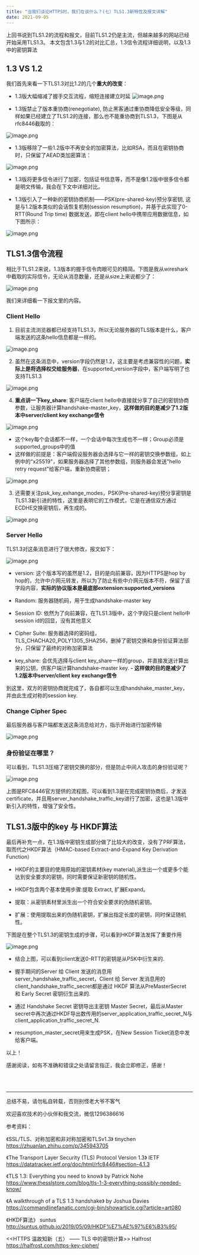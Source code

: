 ```yaml
---
title: "当我们谈论HTTPS时，我们在谈什么？(七）TLS1.3新特性及报文详解"
date: 2021-09-05
---
```



上回书说到TLS1.2的流程和报文，目前TLS1.2仍是主流，但越来越多的网站已经开始采用TLS1.3。
本文包含1.3与1.2的对比汇总，1.3信令流程详细说明，以及1.3中的密钥算法

## 1.3 VS 1.2

我们首先来看一下TLS1.3对比1.2的几个**重大的改变**：

- 1.3版大幅缩减了握手交互流程，缩短连接建立时延
![image.png](https://p6-juejin.byteimg.com/tos-cn-i-k3u1fbpfcp/5049c6e00d014db7853d9e61a6e27528~tplv-k3u1fbpfcp-watermark.image)

- 1.3版禁止了版本重协商(renegotiate), 防止黑客通过重协商降低安全等级，同样如果已经建立了TLS1.2的连接，那么也不能重协商到TLS1.3，下图是从rfc8446截取的：

![image.png](https://p9-juejin.byteimg.com/tos-cn-i-k3u1fbpfcp/62c2b9d5fe764a08a56e620307228466~tplv-k3u1fbpfcp-watermark.image)

- 1.3版移除了一些1.2版中不再安全的加密算法，比如RSA，而且在密钥协商时，只保留了AEAD类加密算法：

![image.png](https://p1-juejin.byteimg.com/tos-cn-i-k3u1fbpfcp/e110479f44e14310b9d6d098e8a145d3~tplv-k3u1fbpfcp-watermark.image)

- 1.3版将更多信令进行了加密，包括证书信息等，而不是像1.2版中很多信令都是明文传输，我会在下文中详细对比。

- 1.3版引入了一种新的密钥协商机制——PSK(pre-shared-key)预分享密钥, 这是与1.2版本类似的会话恢复机制(session resumption)，并基于此实现了0-RTT(Round Trip time) 数据发送，即在client hello中携带应用数据信息，如下图所示：

![image.png](https://p9-juejin.byteimg.com/tos-cn-i-k3u1fbpfcp/55e14ae1fd7b4b349b5977563b2c74db~tplv-k3u1fbpfcp-watermark.image)



## TLS1.3信令流程

相比于TLS1.2来说，1.3版本的握手信令肉眼可见的精简。下图是我从wireshark中截取的实际信令，无论从消息数量，还是从size上来说都少了：

![image.png](https://p1-juejin.byteimg.com/tos-cn-i-k3u1fbpfcp/20ccd210b4714b888a2e76e760fe7372~tplv-k3u1fbpfcp-watermark.image)

我们来详细看一下报文里的内容。

### Client Hello
1. 目前主流浏览器都已经支持TLS1.3，所以无论服务器的TLS版本是什么，客户端发送的这条hello信息都是一样的。

![image.png](https://p9-juejin.byteimg.com/tos-cn-i-k3u1fbpfcp/d744a4c10b6446a8bd0be816e2788c31~tplv-k3u1fbpfcp-watermark.image)

2. 虽然在这条消息中，version字段仍然是1.2，这主要是考虑兼容性的问题，**实际上是将选择权交给服务器**，在supported_version字段中，客户端写明了也支持TLS1.3

![image.png](https://p9-juejin.byteimg.com/tos-cn-i-k3u1fbpfcp/bcf961b2279c4a15b37ac1663b35a104~tplv-k3u1fbpfcp-watermark.image)

4. **重点讲一下key_share**: 客户端在client hello中直接就分享了自己的密钥协商参数，让服务器计算handshake-master_key，**这样做的目的是减少了1.2版本中server/client key exchange信令**

![image.png](https://p3-juejin.byteimg.com/tos-cn-i-k3u1fbpfcp/3fdcbc71c3604a58818a586768b9c5ac~tplv-k3u1fbpfcp-watermark.image)

- 这个key每个会话都不一样，一个会话中每次生成也不一样；Group必须是supported_groups中的值
- 这样做的前提是：客户端假设服务器会选择与它一样的密钥交换参数组，如上例中的“x25519"，如果服务器选择了其他参数组，则服务器会发送"hello retry request"给客户端，重新协商密钥；

![image.png](https://p9-juejin.byteimg.com/tos-cn-i-k3u1fbpfcp/077ffcde05fb464eb0446aa49d03f38b~tplv-k3u1fbpfcp-watermark.image)

3. 还需要关注psk_key_exhange_modes，PSK(Pre-shared-key)预分享密钥是TLS1.3新引进的特性，这里是表明它的工作模式，它是在通信双方通过ECDHE交换密钥后，再生成的。

![image.png](https://p6-juejin.byteimg.com/tos-cn-i-k3u1fbpfcp/bc90c9f77210407b9db83d7541a0ddf3~tplv-k3u1fbpfcp-watermark.image)

### Server Hello
TLS1.3对这条消息进行了很大修改，报文如下：

![image.png](https://p6-juejin.byteimg.com/tos-cn-i-k3u1fbpfcp/a74456f837af40c8b7fc2981ff36e690~tplv-k3u1fbpfcp-watermark.image)

- version: 这个版本写的虽然是1.2，目的是向前兼容，因为HTTPS是hop by hop的，允许中介网元转发，所以为了防止有些中介网元版本不符，保留了该字段内容，**实际的协议版本是最底部extension:supported_versions**

- Random: 服务器随机码，用于生成handshake-master key

- Session ID: 依然为了向前兼容，在TLS1.3版中，这个字段只是client hello中session id的回显，没有其他意义

- Cipher Suite: 服务器选择的密码组，TLS_CHACHA20_POLY1305_SHA256，删掉了密钥交换和身份验证算法部分，只保留了最终的对称加密算法

- key_share: 会优先选择与client key_share一样的group，并直接发送计算出来的公钥，供客户端计算handshake-master key. **- 这样做的目的是减少了1.2版本中server/client key exchange信令**

到这里，双方的密钥协商就完成了，各自都可以生成handshake_master_key，并由此生成对称的session key.

### Change Cipher Spec
最后服务器与客户端都发送这条消息给对方，指示开始进行加密传输

![image.png](https://p6-juejin.byteimg.com/tos-cn-i-k3u1fbpfcp/dd4bb5612310403c96b80bf9065fa753~tplv-k3u1fbpfcp-watermark.image)

### 身份验证在哪里？

可以看到，TLS1.3压缩了密钥交换的部分，但是防止中间人攻击的身份验证呢？

![image.png](https://p9-juejin.byteimg.com/tos-cn-i-k3u1fbpfcp/da99096f4a7246f58d1fb1a6bc7bc21b~tplv-k3u1fbpfcp-watermark.image)

上图是RFC8446官方提供的流程图，可以看到1.3是在完成密钥协商后，才发送certificate，并且用server_handshake_traffic_key进行了加密，这也是1.3版中新引入的特性，增强了安全性。

## TLS1.3版中的key 与 HKDF算法

最后再补充一点，在1.3版中密钥生成部分做了比较大的改变，没有了PRF算法，取而代之HKDF算法（HMAC-based Extract-and-Expand Key Derivation Function）

- HKDF的主要目的使用原始的密钥素材(key material),派生出一个或更多个能达到安全要求的密钥，同时需要保证新密钥的随机性。

- HKDF包含两个基本使用步骤:提取 Extract, 扩展Expand。
- 提取：从密钥素材里派生出一个符合安全要求的伪随机密钥。
- 扩展：使用提取出来的伪随机密钥，扩展出指定长度的密钥，同时保证随机性。

下图是在整个TLS1.3的密钥生成的步骤，可以看到HKDF算法发挥了重要作用


![image.png](https://p9-juejin.byteimg.com/tos-cn-i-k3u1fbpfcp/ccad0922042b40f8b9739a216ec32766~tplv-k3u1fbpfcp-watermark.image)

- 结合上图，可以看到client发送0-RTT的密钥是从PSK中衍生来的.
- 握手期间的Server 给 Client 发送的消息用 server_handshake_traffic_secret，Client 给 Server 发消息用的client_handshake_traffic_secret都是通过 HKDF 算法从PreMasterSecret 和 Early Secret 密钥衍生出来的.

- 通过 Handshake Secret 密钥导出主密钥 Master Secret，最后从Master secret中再次通过HKDF导出数传用的server_application_traffic_secret_N与client_application_traffic_secret_N.
- resumption_master_secret用来生成PSK，在New Session Ticket消息中发给客户端。


以上！

感谢阅读，如有不准确和错误之处请留言指正，我会立即修正，感谢！

<br/>
<br/>
<hr/>



总结不易，请勿私自转载，否则别怪老大爷不客气

欢迎喜欢技术的小伙伴和我交流，微信1296386616


参考资料：

《SSL/TLS、对称加密和非对称加密和TLSv1.3》    tinychen
https://zhuanlan.zhihu.com/p/345943705

《The Transport Layer Security (TLS) Protocol Version 1.3》    IETF
https://datatracker.ietf.org/doc/html/rfc8446#section-4.1.3

《TLS 1.3: Everything you need to know》  by Patrick Nohe
https://www.thesslstore.com/blog/tls-1-3-everything-possibly-needed-know/

《A walkthrough of a TLS 1.3 handshake》  by Joshua Davies
https://commandlinefanatic.com/cgi-bin/showarticle.cgi?article=art080

《HKDF算法》 suntus
http://suntus.github.io/2019/05/09/HKDF%E7%AE%97%E6%B3%95/

<<HTTPS 温故知新（五） —— TLS 中的密钥计算>>   Halfrost
https://halfrost.com/https-key-cipher/
